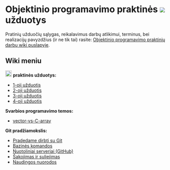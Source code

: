 # Objektinio programavimo praktinės ![](https://upload.wikimedia.org/wikipedia/commons/thumb/1/18/ISO_C%2B%2B_Logo.svg/30px-ISO_C%2B%2B_Logo.svg.png) užduotys

Pratinių užduočių sąlygas, reikalavimus darbų atlikimui, terminus, bei realizacijų pavyzdžius (ir ne tik tai) rasite: [Objektinio programavimo praktinių darbų wiki puslapyje](https://github.com/objprog/praktika/wiki).

## Wiki meniu

<a href="https://github.com/objprog/praktika/wiki"><img src="https://upload.wikimedia.org/wikipedia/commons/thumb/1/18/ISO_C%2B%2B_Logo.svg/1200px-ISO_C%2B%2B_Logo.svg.png" width="20"></a> __praktinės užduotys:__

- [1-oji užduotis](https://github.com/objprog/praktika/wiki/1-oji-užduotis)
- [2-oji užduotis](https://github.com/objprog/praktika/wiki/2-oji-užduotis)
- [3-oji užduotis](https://github.com/objprog/praktika/wiki/3-oji-užduotis)
- [4-oji užduotis](https://github.com/objprog/praktika/wiki/4-oji-užduotis)


__Svarbios programavimo temos:__

- [vector-vs-C-array](https://github.com/objprog/praktika/wiki/vector-vs-C-array)

__Git pradžiamokslis:__


* [Pradedame dirbti su Git](https://github.com/objprog/praktika/wiki/Pradedame-dirbti-su-Git)
* [Bazinės komandos](https://github.com/objprog/praktika/wiki/Bazin%C4%97s-komandos)
* [Nuotoliniai serveriai (GitHub)](https://github.com/objprog/praktika/wiki/Nuotoliniai-serveriai-%28GitHub%29)
* [Šakojimas ir suliejimas](https://github.com/objprog/praktika/wiki/%C5%A0akojimas-ir-suliejimas)
* [Naudingos nuorodos](https://github.com/objprog/praktika/wiki/Naudingos-nuorodos)


